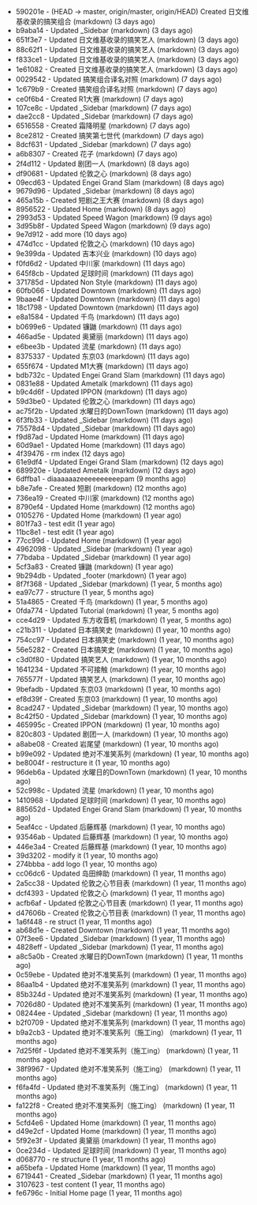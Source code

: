 * 590201e - (HEAD -> master, origin/master, origin/HEAD) Created 日文维基收录的搞笑组合 (markdown) (3 days ago) <TC>
* b9aba14 - Updated _Sidebar (markdown) (3 days ago) <TC>
* 651f3e7 - Updated 日文维基收录的搞笑艺人 (markdown) (3 days ago) <TC>
* 88c62f1 - Updated 日文维基收录的搞笑艺人 (markdown) (3 days ago) <TC>
* f833ce1 - Updated 日文维基收录的搞笑艺人 (markdown) (3 days ago) <TC>
* 1e61082 - Created 日文维基收录的搞笑艺人 (markdown) (3 days ago) <TC>
* 0029542 - Updated 搞笑组合译名对照 (markdown) (7 days ago) <TC>
* 1c679b9 - Created 搞笑组合译名对照 (markdown) (7 days ago) <TC>
* ce0f6b4 - Created R1大赛 (markdown) (7 days ago) <TC>
* 107ce8c - Updated _Sidebar (markdown) (7 days ago) <TC>
* dae2cc8 - Updated _Sidebar (markdown) (7 days ago) <TC>
* 6516558 - Created 霜降明星 (markdown) (7 days ago) <TC>
* 8ce2812 - Created 搞笑第七世代 (markdown) (7 days ago) <TC>
* 8dcf631 - Updated _Sidebar (markdown) (7 days ago) <TC>
* a6b8307 - Created 花子 (markdown) (7 days ago) <TC>
* 2f4d112 - Updated 剧团一人 (markdown) (8 days ago) <TC>
* df90681 - Updated 伦敦之心 (markdown) (8 days ago) <TC>
* 09ecd63 - Updated Engei Grand Slam (markdown) (8 days ago) <TC>
* 9679d96 - Updated _Sidebar (markdown) (8 days ago) <TC>
* 465a15b - Created 短剧之王大赛 (markdown) (8 days ago) <TC>
* 8956522 - Updated Home (markdown) (8 days ago) <TC>
* 2993d53 - Updated Speed Wagon (markdown) (9 days ago) <TC>
* 3d95b8f - Updated Speed Wagon (markdown) (9 days ago) <TC>
* 9e7d912 - add more (10 days ago) <tcgriffith>
* 474d1cc - Updated 伦敦之心 (markdown) (10 days ago) <TC>
* 9e399da - Updated 吉本兴业 (markdown) (10 days ago) <TC>
* f0fd6d2 - Updated 中川家 (markdown) (11 days ago) <TC>
* 645f8cb - Updated 足球时间 (markdown) (11 days ago) <TC>
* 371785d - Updated Non Style (markdown) (11 days ago) <TC>
* 60fb066 - Updated Downtown (markdown) (11 days ago) <TC>
* 9baae4f - Updated Downtown (markdown) (11 days ago) <TC>
* 18c1798 - Updated Downtown (markdown) (11 days ago) <TC>
* e8a1584 - Updated 千鸟 (markdown) (11 days ago) <TC>
* b0699e6 - Updated 镰鼬 (markdown) (11 days ago) <TC>
* 466ad5e - Updated 奥黛丽 (markdown) (11 days ago) <TC>
* e6bee3b - Updated 流星 (markdown) (11 days ago) <TC>
* 8375337 - Updated 东京03 (markdown) (11 days ago) <TC>
* 655f674 - Updated M1大赛 (markdown) (11 days ago) <TC>
* bdb732c - Updated Engei Grand Slam (markdown) (11 days ago) <TC>
* 0831e88 - Updated Ametalk (markdown) (11 days ago) <TC>
* b9c4d6f - Updated IPPON (markdown) (11 days ago) <TC>
* 59d3be0 - Updated 伦敦之心 (markdown) (11 days ago) <TC>
* ac75f2b - Updated 水曜日的DownTown (markdown) (11 days ago) <TC>
* 6f3fb33 - Updated _Sidebar (markdown) (11 days ago) <TC>
* 75578d4 - Updated _Sidebar (markdown) (11 days ago) <TC>
* f9d87ad - Updated Home (markdown) (11 days ago) <TC>
* 60d9ae1 - Updated Home (markdown) (11 days ago) <TC>
* 4f39476 - rm index (12 days ago) <tcgriffith>
* 61e9df4 - Updated Engei Grand Slam (markdown) (12 days ago) <TC>
* 689920e - Updated Ametalk (markdown) (12 days ago) <TC>
* 6dffba1 - diaaaaaazeeeeeeeeeepam (9 months ago) <tcgriffith>
* b8e7afe - Created 短剧 (markdown) (12 months ago) <TC>
* 736ea19 - Created 中川家 (markdown) (12 months ago) <TC>
* 8790ef4 - Updated Home (markdown) (12 months ago) <TC>
* 0105276 - Updated Home (markdown) (1 year ago) <TC>
* 801f7a3 - test edit (1 year ago) <TC>
* 11bc8e1 - test edit (1 year ago) <TC>
* 77cc99d - Updated Home (markdown) (1 year ago) <TC>
* 4962098 - Updated _Sidebar (markdown) (1 year ago) <TC>
* 77bdaba - Updated _Sidebar (markdown) (1 year ago) <TC>
* 5cf3a83 - Created 镰鼬 (markdown) (1 year ago) <TC>
* 9b294db - Updated _footer (markdown) (1 year ago) <TC>
* 8f7f368 - Updated _Sidebar (markdown) (1 year, 5 months ago) <TC>
* ea97c77 - structure (1 year, 5 months ago) <tcgriffith>
* 51a4865 - Created 千鸟 (markdown) (1 year, 5 months ago) <TC>
* 0fda774 - Updated Tutorial (markdown) (1 year, 5 months ago) <TC>
* cce4d29 - Updated 东方收音机 (markdown) (1 year, 5 months ago) <TC>
* c21b311 - Updated 日本搞笑史 (markdown) (1 year, 10 months ago) <TC>
* 754cc97 - Updated 日本搞笑史 (markdown) (1 year, 10 months ago) <TC>
* 56e5282 - Created 日本搞笑史 (markdown) (1 year, 10 months ago) <TC>
* c3d0f80 - Updated 搞笑艺人 (markdown) (1 year, 10 months ago) <TC>
* 1641234 - Updated 不可接触 (markdown) (1 year, 10 months ago) <crossrx>
* 765577f - Updated 搞笑艺人 (markdown) (1 year, 10 months ago) <TC>
* 9befadb - Updated 东京03 (markdown) (1 year, 10 months ago) <TC>
* ef8d39f - Created 东京03 (markdown) (1 year, 10 months ago) <TC>
* 8cad247 - Updated _Sidebar (markdown) (1 year, 10 months ago) <TC>
* 8c42f50 - Updated _Sidebar (markdown) (1 year, 10 months ago) <TC>
* 465995c - Created IPPON (markdown) (1 year, 10 months ago) <TC>
* 820c803 - Updated 剧团一人 (markdown) (1 year, 10 months ago) <TC>
* a8abe08 - Created 岩尾望 (markdown) (1 year, 10 months ago) <TC>
* b99e092 - Updated 绝对不准笑系列 (markdown) (1 year, 10 months ago) <Humi2314>
* be8004f - restructure it (1 year, 10 months ago) <tcgriffith>
* 96deb6a - Updated 水曜日的DownTown (markdown) (1 year, 10 months ago) <Humi2314>
* 52c998c - Updated 流星 (markdown) (1 year, 10 months ago) <tohrusnbs>
* 1410968 - Updated 足球时间 (markdown) (1 year, 10 months ago) <TC>
* 885652d - Updated Engei Grand Slam (markdown) (1 year, 10 months ago) <TC>
* 5eaf4cc - Updated 后藤辉基 (markdown) (1 year, 10 months ago) <TC>
* 93546ab - Updated 后藤辉基 (markdown) (1 year, 10 months ago) <TC>
* 446e3a4 - Created 后藤辉基 (markdown) (1 year, 10 months ago) <TC>
* 39d3202 - modify it (1 year, 10 months ago) <tcgriffith>
* 274bbba - add logo (1 year, 10 months ago) <tcgriffith>
* cc06dc6 - Updated 岛田绅助 (markdown) (1 year, 11 months ago) <TC>
* 2a5cc38 - Updated 伦敦之心节目表 (markdown) (1 year, 11 months ago) <TC>
* dcf4393 - Updated 伦敦之心 (markdown) (1 year, 11 months ago) <TC>
* acfb6af - Updated 伦敦之心节目表 (markdown) (1 year, 11 months ago) <TC>
* d47606b - Created 伦敦之心节目表 (markdown) (1 year, 11 months ago) <TC>
* 1a6f448 - re struct (1 year, 11 months ago) <tcgriffith>
* ab68d1e - Created Downtown (markdown) (1 year, 11 months ago) <TC>
* 07f3ee6 - Updated _Sidebar (markdown) (1 year, 11 months ago) <TC>
* 4828eff - Updated _Sidebar (markdown) (1 year, 11 months ago) <Humi2314>
* a8c5a0b - Created 水曜日的DownTown (markdown) (1 year, 11 months ago) <Humi2314>
* 0c59ebe - Updated 绝对不准笑系列 (markdown) (1 year, 11 months ago) <Humi2314>
* 86aa1b4 - Updated 绝对不准笑系列 (markdown) (1 year, 11 months ago) <Humi2314>
* 85b324d - Updated 绝对不准笑系列 (markdown) (1 year, 11 months ago) <Humi2314>
* 7026d80 - Updated 绝对不准笑系列 (markdown) (1 year, 11 months ago) <Humi2314>
* 08244ee - Updated _Sidebar (markdown) (1 year, 11 months ago) <Humi2314>
* b2f0709 - Updated 绝对不准笑系列 (markdown) (1 year, 11 months ago) <Humi2314>
* b9a2cb3 - Updated 绝对不准笑系列（施工ing） (markdown) (1 year, 11 months ago) <Humi2314>
* 7d25f6f - Updated 绝对不准笑系列（施工ing） (markdown) (1 year, 11 months ago) <Humi2314>
* 38f9967 - Updated 绝对不准笑系列（施工ing） (markdown) (1 year, 11 months ago) <Humi2314>
* f6fa4fd - Updated 绝对不准笑系列（施工ing） (markdown) (1 year, 11 months ago) <Humi2314>
* fa122f8 - Created 绝对不准笑系列（施工ing） (markdown) (1 year, 11 months ago) <Humi2314>
* 5cfd4e6 - Updated Home (markdown) (1 year, 11 months ago) <TC>
* d49e2cf - Updated Home (markdown) (1 year, 11 months ago) <TC>
* 5f92e3f - Updated 奥黛丽 (markdown) (1 year, 11 months ago) <TC>
* 0ce234d - Updated 足球时间 (markdown) (1 year, 11 months ago) <TC>
* d068770 - re structure (1 year, 11 months ago) <tcgriffith>
* a65befa - Updated Home (markdown) (1 year, 11 months ago) <TC>
* 6719441 - Created _Sidebar (markdown) (1 year, 11 months ago) <TC>
* 3107623 - test content (1 year, 11 months ago) <tcgriffith>
* fe6796c - Initial Home page (1 year, 11 months ago) <TC>